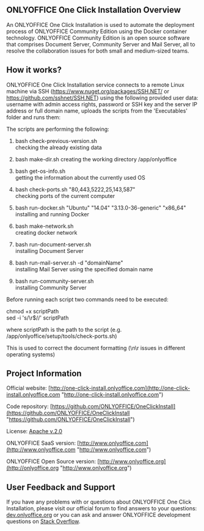 ## ONLYOFFICE One Click Installation Overview

An ONLYOFFICE One Click Installation is used to automate the deployment process of ONLYOFFICE Community Edition using the Docker container technology.
ONLYOFFICE Community Edition is an open source software that comprises Document Server, Community Server and Mail Server,
all to resolve the collaboration issues for both small and medium-sized teams.


## How it works?

ONLYOFFICE One Click Installation service connects to a remote Linux machine via SSH (https://www.nuget.org/packages/SSH.NET/ or https://github.com/sshnet/SSH.NET) using the following provided user data: username with admin access rights, password or SSH key and the server IP address or full domain name, uploads the scripts from the 'Executables' folder and runs them:

The scripts are performing the following:

1. bash check-previous-version.sh  
checking the already existing data 

2. bash make-dir.sh 
creating the working directory /app/onlyoffice

3. bash get-os-info.sh  
getting the information about the currently used OS

4. bash check-ports.sh "80,443,5222,25,143,587"  
checking ports of the current computer

5. bash run-docker.sh "Ubuntu" "14.04" "3.13.0-36-generic" "x86_64"  
installing and running Docker

6. bash make-network.sh  
creating docker network

7. bash run-document-server.sh  
installing Document Server

8. bash run-mail-server.sh -d "domainName"  
installing Mail Server using the specified domain name

8. bash run-community-server.sh  
installing Community Server


Before running each script two commands need to be executed: 

chmod +x scriptPath  
sed -i 's/\r$//' scriptPath

where scriptPath is the path to the script (e.g. /app/onlyoffice/setup/tools/check-ports.sh)

This is used to correct the document formatting (\n\r issues in different operating systems)


## Project Information

Official website: [http://one-click-install.onlyoffice.com](http://one-click-install.onlyoffice.com "http://one-click-install.onlyoffice.com")

Code repository: [https://github.com/ONLYOFFICE/OneClickInstall](https://github.com/ONLYOFFICE/OneClickInstall "https://github.com/ONLYOFFICE/OneClickInstall")

License: [Apache v.2.0](http://www.apache.org/licenses/LICENSE-2.0 "Apache v.2.0")

ONLYOFFICE SaaS version: [http://www.onlyoffice.com](http://www.onlyoffice.com "http://www.onlyoffice.com")

ONLYOFFICE Open Source version: [http://www.onlyoffice.org](http://onlyoffice.org "http://www.onlyoffice.org")


## User Feedback and Support

If you have any problems with or questions about ONLYOFFICE One Click Installation, please visit our official forum to find answers to your questions: [dev.onlyoffice.org][1] or you can ask and answer ONLYOFFICE development questions on [Stack Overflow][2].

  [1]: http://dev.onlyoffice.org
  [2]: http://stackoverflow.com/questions/tagged/onlyoffice
